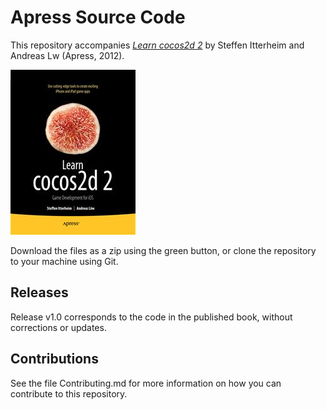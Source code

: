 # Apress Source Code

This repository accompanies [*Learn cocos2d 2*](http://www.apress.com/9781430244165) by Steffen  Itterheim and Andreas Lw (Apress, 2012).

![Cover image](9781430244165.jpg)

Download the files as a zip using the green button, or clone the repository to your machine using Git.

## Releases

Release v1.0 corresponds to the code in the published book, without corrections or updates.

## Contributions

See the file Contributing.md for more information on how you can contribute to this repository.
